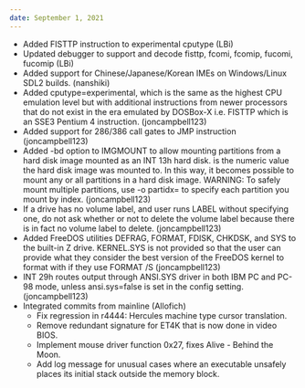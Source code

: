 ```yaml
---
date: September 1, 2021
---
```


* Added FISTTP instruction to experimental cputype (LBi)
* Updated debugger to support and decode fisttp, fcomi,
  fcomip, fucomi, fucomip (LBi)
* Added support for Chinese/Japanese/Korean IMEs on
  Windows/Linux SDL2 builds. (nanshiki)
* Added cputype=experimental, which is the same as the
  highest CPU emulation level but with additional
  instructions from newer processors that do not exist
  in the era emulated by DOSBox-X i.e. FISTTP which is
  an SSE3 Pentium 4 instruction. (joncampbell123)
* Added support for 286/386 call gates to JMP
  instruction (joncampbell123)
* Added -bd option to IMGMOUNT to allow mounting
  partitions from a hard disk image mounted as an
  INT 13h hard disk. is the numeric value the
  hard disk image was mounted to. In this way, it
  becomes possible to mount any or all partitions
  in a hard disk image. WARNING: To safely mount
  multiple partitions, use -o partidx= to specify
  each partition you mount by index. (joncampbell123)
* If a drive has no volume label, and user runs
  LABEL without specifying one, do not ask whether
  or not to delete the volume label because there
  is in fact no volume label to delete. (joncampbell123)
* Added FreeDOS utilities DEFRAG, FORMAT, FDISK,
  CHKDSK, and SYS to the built-in Z drive. KERNEL.SYS
  is not provided so that the user can provide what
  they consider the best version of the FreeDOS kernel
  to format with if they use FORMAT /S (joncampbell123)
* INT 29h routes output through ANSI.SYS driver in
  both IBM PC and PC-98 mode, unless ansi.sys=false
  is set in the config setting. (joncampbell123)
* Integrated commits from mainline (Allofich)
  - Fix regression in r4444: Hercules machine type
cursor translation.
  - Remove redundant signature for ET4K that is now
    done in video BIOS.
  - Implement mouse driver function 0x27, fixes
    Alive - Behind the Moon.
  - Add log message for unusual cases where an
    executable unsafely places its initial stack outside
    the memory block.